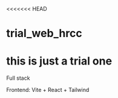 <<<<<<< HEAD
# trial_web_hrcc
this is just a trial one 
=======
Full stack 


Frontend: Vite + React + Tailwind
